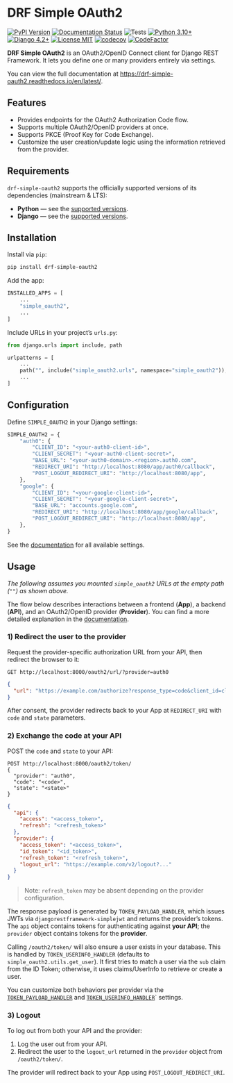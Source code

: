 # DRF Simple OAuth2

[![PyPI Version](https://badge.fury.io/py/drf-simple-oauth2.svg)](https://badge.fury.io/py/drf-simple-oauth2)
[![Documentation Status](https://readthedocs.org/projects/drf-simple-oauth2/badge/?version=latest)](https://drf-simple-oauth2.readthedocs.io/en/latest/?badge=latest)
![Tests](https://github.com/Codoc-os/drf-simple-oauth2/workflows/Tests/badge.svg)
[![Python 3.10+](https://img.shields.io/badge/Python-3.10+-brightgreen.svg)](#)
[![Django 4.2+](https://img.shields.io/badge/Django-4.2+-brightgreen.svg)](#)
[![License MIT](https://img.shields.io/badge/license-MIT-brightgreen.svg)](https://github.com/Codoc-os/drf-simple-oauth2/blob/master/LICENSE)
[![codecov](https://codecov.io/gh/Codoc-os/drf-simple-oauth2/graph/badge.svg?token=Jrra7iA4gW)](https://codecov.io/gh/Codoc-os/drf-simple-oauth2)
[![CodeFactor](https://www.codefactor.io/repository/github/Codoc-os/drf-simple-oauth2/badge)](https://www.codefactor.io/repository/github/Codoc-os/drf-simple-oauth2)

**DRF Simple OAuth2** is an OAuth2/OpenID Connect client for Django REST Framework. It lets you define one or many providers entirely via settings.

You can view the full documentation at <https://drf-simple-oauth2.readthedocs.io/en/latest/>.

## Features

- Provides endpoints for the OAuth2 Authorization Code flow.
- Supports multiple OAuth2/OpenID providers at once.
- Supports PKCE (Proof Key for Code Exchange).
- Customize the user creation/update logic using the information retrieved from the provider.

## Requirements

`drf-simple-oauth2` supports the officially supported versions of its dependencies (mainstream & LTS):

- **Python** — see the [supported versions](https://devguide.python.org/versions/).
- **Django** — see the [supported versions](https://www.djangoproject.com/download/#supported-versions).

## Installation

Install via `pip`:

```bash
pip install drf-simple-oauth2
```

Add the app:

```python
INSTALLED_APPS = [
    ...
    "simple_oauth2",
    ...
]
```

Include URLs in your project’s `urls.py`:

```python
from django.urls import include, path

urlpatterns = [
    ...
    path("", include("simple_oauth2.urls", namespace="simple_oauth2")),
    ...
]
```

## Configuration

Define `SIMPLE_OAUTH2` in your Django settings:

```python
SIMPLE_OAUTH2 = {
    "auth0": {
        "CLIENT_ID": "<your-auth0-client-id>",
        "CLIENT_SECRET": "<your-auth0-client-secret>",
        "BASE_URL": "<your-auth0-domain>.<region>.auth0.com",
        "REDIRECT_URI": "http://localhost:8080/app/auth0/callback",
        "POST_LOGOUT_REDIRECT_URI": "http://localhost:8080/app",
    },
    "google": {
        "CLIENT_ID": "<your-google-client-id>",
        "CLIENT_SECRET": "<your-google-client-secret>",
        "BASE_URL": "accounts.google.com",
        "REDIRECT_URI": "http://localhost:8080/app/google/callback",
        "POST_LOGOUT_REDIRECT_URI": "http://localhost:8080/app",
    },
}
```

See the [documentation](settings.md#available-settings) for all available settings.

## Usage

*The following assumes you mounted `simple_oauth2` URLs at the empty path (`""`) as shown above.*

The flow below describes interactions between a frontend (**App**), a backend (**API**), and an OAuth2/OpenID provider (**Provider**).
You can find a more detailed explanation in the [documentation](flow.md).

### 1) Redirect the user to the provider

Request the provider-specific authorization URL from your API, then redirect the browser to it:

```http
GET http://localhost:8000/oauth2/url/?provider=auth0
```
```json
{
  "url": "https://example.com/authorize?response_type=code&client_id=client&scope=openid+profile+email&nonce=085c979c02ecb914a4c6210ad1902037825c18fe8d9b0a1ca0daae113b7747035170e9400c6ec5c7439e1caa3249cc20d52975b34777778c2949f63a14accfb0&state=9143617326b20fa6b3f436001096f5365e1ccb2689becc75091399fb3b3b4f834333f4dada0c44b2d167326d6ddc279698a0b05a0720c45620b8696e944101c4&redirect_uri=https%3A%2F%2Fexample.com%2Fcallback&code_challenge=vo8kwt0Nrf.jfMj8HmMGKJeGJH8SFY8bVhKidrQkg7q2IeW~nfRrdlM4QosTTgjMnMmyzVAC3i5n.lOPx0NJvgB1G7~FSaDVwhTFM-UehPrp6~~lht6jbLVs-9Tlxsld&code_challenge_method=plain"
}
```

After consent, the provider redirects back to your App at `REDIRECT_URI` with `code` and `state` parameters.

### 2) Exchange the code at your API

POST the `code` and `state` to your API:

```http
POST http://localhost:8000/oauth2/token/
{
  "provider": "auth0",
  "code": "<code>",
  "state": "<state>"
}
```
```json
{
  "api": {
    "access": "<access_token>",
    "refresh": "<refresh_token>"
  },
  "provider": {
    "access_token": "<access_token>",
    "id_token": "<id_token>",
    "refresh_token": "<refresh_token>",
    "logout_url": "https://example.com/v2/logout?..."
  }
}
```

> Note: `refresh_token` may be absent depending on the provider configuration.

The response payload is generated by `TOKEN_PAYLOAD_HANDLER`, which issues JWTs via `djangorestframework-simplejwt` and returns the provider’s tokens.  
The `api` object contains tokens for authenticating against **your API**; the `provider` object contains tokens for the **provider**.

Calling `/oauth2/token/` will also ensure a user exists in your database. This is handled by `TOKEN_USERINFO_HANDLER` (defaults to `simple_oauth2.utils.get_user`). It first tries to match a user via the `sub` claim from the ID Token; otherwise, it uses claims/UserInfo to retrieve or create a user.

You can customize both behaviors per provider via the [`TOKEN_PAYLOAD_HANDLER`](settings.md#token_payload_handler) and [`TOKEN_USERINFO_HANDLER`](settings.md#token_userinfo_handler)` settings.

### 3) Logout

To log out from both your API and the provider:

1. Log the user out from your API.
2. Redirect the user to the `logout_url` returned in the `provider` object from `/oauth2/token/`.

The provider will redirect back to your App using `POST_LOGOUT_REDIRECT_URI`.
